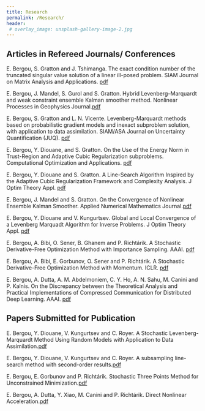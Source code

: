 ```yaml
---
title: Research
permalink: /Research/
header:
 # overlay_image: unsplash-gallery-image-2.jpg
---
```


##  Articles in Refereed Journals/ Conferences


E. Bergou, S. Gratton and J. Tshimanga. The exact condition number of the truncated singular
value solution of a linear ill-posed problem. SIAM Journal on Matrix Analysis and Applications.
[pdf](https://oatao.univ-toulouse.fr/22597/1/bergou_22597.pdf)

E. Bergou, J. Mandel,  S. Gurol and S. Gratton. Hybrid Levenberg–Marquardt and weak constraint
ensemble Kalman smoother method. Nonlinear Processes in Geophysics Journal.[pdf](https://prodinra.inra.fr/ft?id={248E3992-FD68-4BFB-A5DE-0F3E17287115}&original=true) 

E. Bergou, S. Gratton and L. N. Vicente. Levenberg-Marquardt methods based on probabilistic
gradient models and inexact subproblem solution, with application to data assimilation.
SIAM/ASA Journal on Uncertainty Quantification (JUQ). [pdf](https://hal.archives-ouvertes.fr/hal-02147989/document)

E. Bergou, Y. Diouane, and S. Gratton. On the Use of the Energy Norm in Trust-Region and
Adaptive Cubic Regularization subproblems. Computational Optimization and Applications. [pdf](https://oatao.univ-toulouse.fr/18728/1/Bergou_18728.pdf)

E. Bergou, Y. Diouane and S. Gratton. A Line-Search Algorithm Inspired by the Adaptive
Cubic Regularization Framework and Complexity Analysis. J Optim Theory Appl. [pdf](https://arxiv.org/pdf/1805.11588.pdf)

E. Bergou, J. Mandel and S. Gratton. On the Convergence of Nonlinear Ensemble Kalman Smoother.
Applied Numerical Mathematics Journal.[pdf](https://arxiv.org/pdf/1411.4608.pdf)

E. Bergou, Y. Diouane and V. Kungurtsev. Global and Local Convergence of a Levenberg Marquadt
Algorithm for Inverse Problems. J Optim Theory Appl. [pdf](https://pdfs.semanticscholar.org/6048/ff93f92a865172dc621be1d318ba2c2ed244.pdf)

E. Bergou, A. Bibi, O. Sener, B. Ghanem and P. Richtárik. A Stochastic Derivative-Free Optimization Method with
Importance Sampling. AAAI. [pdf](https://arxiv.org/pdf/1902.01272.pdf)

E. Bergou, A. Bibi, E. Gorbunov, O. Sener and P. Richtárik. A Stochastic Derivative-Free Optimization Method with Momentum. ICLR. [pdf](https://arxiv.org/pdf/1905.13278.pdf)

E. Bergou, A. Dutta, A. M. Abdelmoniem, C. Y. Ho, A. N. Sahu, M. Canini and P. Kalnis. 
On the Discrepancy between the Theoretical Analysis and Practical Implementations of Compressed Communication for Distributed Deep Learning. AAAI. [pdf](https://arxiv.org/pdf/1911.08250.pdf)

##  Papers Submitted for Publication


E. Bergou, Y. Diouane, V. Kungurtsev and C. Royer. A Stochastic Levenberg-Marquardt Method
Using Random Models with Application to Data Assimilation.[pdf](http://www.optimization-online.org/DB_FILE/2018/07/6700.pdf)

E. Bergou, Y. Diouane, V. Kungurtsev and C. Royer. A subsampling line-search method with
second-order results.[pdf](https://arxiv.org/pdf/1810.07211.pdf)

E. Bergou, E. Gorbunov and P. Richtárik. Stochastic Three Points Method for Unconstrained
Minimization.[pdf](https://arxiv.org/pdf/1902.03591.pdf)

E. Bergou, A. Dutta, Y. Xiao, M. Canini and P. Richtárik. Direct Nonlinear Acceleration.[pdf](https://arxiv.org/pdf/1905.11692.pdf)







